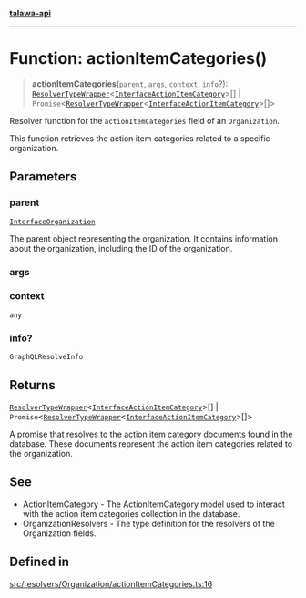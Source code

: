 [**talawa-api**](../../../../README.md)

***

# Function: actionItemCategories()

> **actionItemCategories**(`parent`, `args`, `context`, `info`?): [`ResolverTypeWrapper`](../../../../types/generatedGraphQLTypes/type-aliases/ResolverTypeWrapper.md)\<[`InterfaceActionItemCategory`](../../../../models/ActionItemCategory/interfaces/InterfaceActionItemCategory.md)\>[] \| `Promise`\<[`ResolverTypeWrapper`](../../../../types/generatedGraphQLTypes/type-aliases/ResolverTypeWrapper.md)\<[`InterfaceActionItemCategory`](../../../../models/ActionItemCategory/interfaces/InterfaceActionItemCategory.md)\>[]\>

Resolver function for the `actionItemCategories` field of an `Organization`.

This function retrieves the action item categories related to a specific organization.

## Parameters

### parent

[`InterfaceOrganization`](../../../../models/Organization/interfaces/InterfaceOrganization.md)

The parent object representing the organization. It contains information about the organization, including the ID of the organization.

### args

### context

`any`

### info?

`GraphQLResolveInfo`

## Returns

[`ResolverTypeWrapper`](../../../../types/generatedGraphQLTypes/type-aliases/ResolverTypeWrapper.md)\<[`InterfaceActionItemCategory`](../../../../models/ActionItemCategory/interfaces/InterfaceActionItemCategory.md)\>[] \| `Promise`\<[`ResolverTypeWrapper`](../../../../types/generatedGraphQLTypes/type-aliases/ResolverTypeWrapper.md)\<[`InterfaceActionItemCategory`](../../../../models/ActionItemCategory/interfaces/InterfaceActionItemCategory.md)\>[]\>

A promise that resolves to the action item category documents found in the database. These documents represent the action item categories related to the organization.

## See

 - ActionItemCategory - The ActionItemCategory model used to interact with the action item categories collection in the database.
 - OrganizationResolvers - The type definition for the resolvers of the Organization fields.

## Defined in

[src/resolvers/Organization/actionItemCategories.ts:16](https://github.com/Suyash878/talawa-api/blob/e4413cec641a837926071678fed3c7f67234e31e/src/resolvers/Organization/actionItemCategories.ts#L16)
